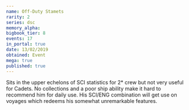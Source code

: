 ```yaml
---
name: Off-Duty Stamets
rarity: 2
series: dsc
memory_alpha:
bigbook_tier: 8
events: 17
in_portal: true
date: 13/02/2019
obtained: Event
mega: true
published: true
---
```


Sits in the upper echelons of SCI statistics for 2* crew but not very useful for Cadets. No collections and a poor ship ability make it hard to recommend him for daily use. His SCI/ENG combination will get use on voyages which redeems his somewhat unremarkable features.
